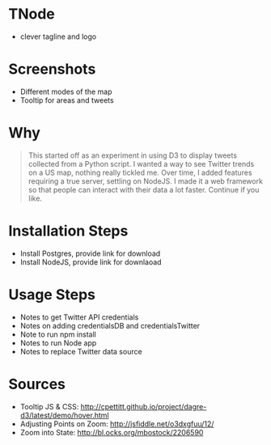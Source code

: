 # TNode
* clever tagline and logo

# Screenshots
* Different modes of the map
* Tooltip for areas and tweets

# Why
> This started off as an experiment in using D3 to display tweets collected from a Python script.
> I wanted a way to see Twitter trends on a US map, nothing really tickled me.
> Over time, I added features requiring a true server, settling on NodeJS.  I made it a web framework
> so that people can interact with their data a lot faster. Continue if you like.

# Installation Steps
* Install Postgres, provide link for download
* Install NodeJS, provide link for downlaoad

# Usage Steps
* Notes to get Twitter API credentials
* Notes on adding credentialsDB and credentialsTwitter
* Note to run npm install
* Notes to run Node app
* Notes to replace Twitter data source

# Sources
* Tooltip JS & CSS: http://cpettitt.github.io/project/dagre-d3/latest/demo/hover.html
* Adjusting Points on Zoom: http://jsfiddle.net/o3dxgfuu/12/
* Zoom into State: http://bl.ocks.org/mbostock/2206590

